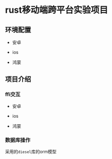 # rust移动端跨平台实验项目

## 环境配置

- 安卓

- ios

- 鸿蒙

## 项目介绍

### ffi交互

- 安卓

- ios

- 鸿蒙


### 数据库操作

采用的`diesel`库的orm模型